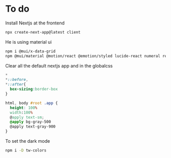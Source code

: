 # To do 

Install Nextjs at the frontend 
```bash
npx create-next-app@latest client
```

He is using material ui

```bash
npm i @mui/x-data-grid 
npm @mui/material @motion/react @emotion/styled lucide-react numeral rechart uuid axios
```

Clear all the default nextjs app and in the globalcss

```global.css
*
*::before,
*::after{
  box-sizing:border-box
}

html, body #root .app {
  height: 100%
  width:100%
  @apply text-sm;
  @apply bg-gray-500
  @apply text-gray-900
}
```

To set the dark mode
```bash
npm i -D tw-colors
```
